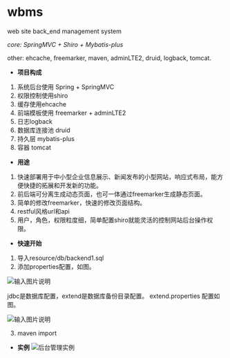 # wbms
web site back_end management system

_core: SpringMVC + Shiro + Mybatis-plus_

other: ehcache, freemarker, maven, adminLTE2, druid, logback, tomcat.

-  **项目构成** 

1. 系统后台使用 Spring + SpringMVC
2. 权限控制使用shiro
3. 缓存使用ehcache
4. 前端模板使用 freemarker + adminLTE2
5. 日志logback
6. 数据库连接池 druid
7. 持久层 mybatis-plus
8. 容器 tomcat

- **用途**

1. 快速部署用于中小型企业信息展示、新闻发布的小型网站，响应式布局，能方便快捷的拓展和开发新的功能。
2. 前后端可分离生成动态页面，也可一体通过freemarker生成静态页面。
3. 简单的修改freemarker，快速的修改页面结构。
4. restful风格url和api
5. 用户，角色，权限粒度细，简单配置shiro就能灵活的控制网站后台操作权限。

- **快速开始**

1. 导入resource/db/backend1.sql
2. 添加properties配置，如图。

![输入图片说明](https://gitee.com/uploads/images/2018/0307/165954_59e8ff3a_1274933.png "[%DRL$`)MGP@U4BCWEE@O3X.png")

jdbc是数据库配置，extend是数据库备份目录配置。
extend.properties 配置如图。

![输入图片说明](https://gitee.com/uploads/images/2018/0307/170401_107d92dc_1274933.png "ccccc.png")

3. maven import

- **实例**
![后台管理实例](https://gitee.com/uploads/images/2018/0301/155536_394a3d25_1274933.png "6Y9XP2LD[4$HVB7@66@MDX2.png")
